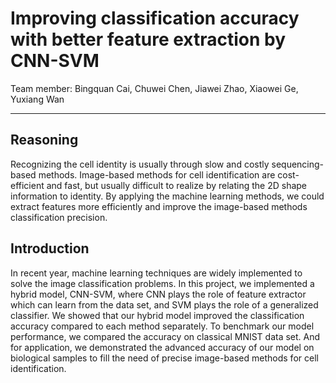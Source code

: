 # Improving classification accuracy with better feature extraction by CNN-SVM
Team member: Bingquan Cai, Chuwei Chen, Jiawei Zhao, Xiaowei Ge, Yuxiang Wan

---
## Reasoning
Recognizing the cell identity is usually through slow and costly sequencing-based methods. Image-based methods for cell identification are cost-efficient and fast, but usually difficult to realize by relating the 2D shape information to identity. By applying the machine learning methods, we could extract features more efficiently and improve the image-based methods classification precision. 

## Introduction
In recent year, machine learning techniques are widely implemented to solve the
image classification problems. In this project, we implemented a hybrid model,
CNN-SVM, where CNN plays the role of feature extractor which can learn from
the data set, and SVM plays the role of a generalized classifier. We showed that
our hybrid model improved the classification accuracy compared to each method
separately. To benchmark our model performance, we compared the accuracy on
classical MNIST data set. And for application, we demonstrated the advanced
accuracy of our model on biological samples to fill the need of precise image-based
methods for cell identification.

